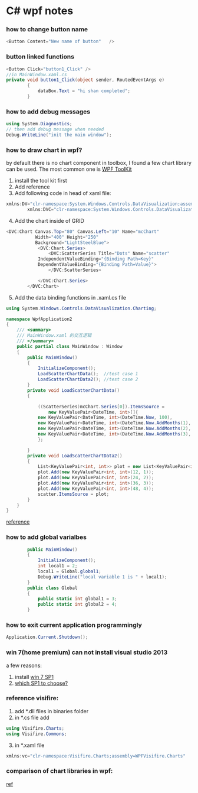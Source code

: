 C# wpf notes
======

### how to change button name

```c#
<Button Content="New name of button"   />
```

### button linked functions
```c#
<Button Click="button1_Click" />
//in MainWindow.xaml.cs
private void button1_Click(object sender, RoutedEventArgs e)
        {
            dataBox.Text = "hi shan completed";
        }
```

### how to add debug messages
```c#
using System.Diagnostics;
// then add debug message when needed
Debug.WriteLine("init the main window");
```

### how to draw chart in wpf?
by default there is no chart component in toolbox, I found a few chart library can be used.
The most common one is [WPF ToolKit](https://wpf.codeplex.com/releases/view/40535)
1. install the tool kit first
2. Add reference
3. Add following code in head of xaml file:
```c#
xmlns:DV="clr-namespace:System.Windows.Controls.DataVisualization;assembly=System.Windows.Controls.DataVisualization.Toolkit"
        xmlns:DVC="clr-namespace:System.Windows.Controls.DataVisualization.Charting;assembly=System.Windows.Controls.DataVisualization.Toolkit"
```
4. Add the chart inside of GRID
```c#
<DVC:Chart Canvas.Top="80" Canvas.Left="10" Name="mcChart"
           Width="400" Height="250"
           Background="LightSteelBlue">
            <DVC:Chart.Series>
                <DVC:ScatterSeries Title="Dots" Name="scatter"
            IndependentValueBinding="{Binding Path=Key}"
            DependentValueBinding="{Binding Path=Value}">
                </DVC:ScatterSeries>

            </DVC:Chart.Series>
        </DVC:Chart>
```
5. Add the data binding functions in .xaml.cs file
```c#
using System.Windows.Controls.DataVisualization.Charting;

namespace WpfApplication2
{
    /// <summary>
    /// MainWindow.xaml 的交互逻辑
    /// </summary>
    public partial class MainWindow : Window
    {
        public MainWindow()
        {
            InitializeComponent();
            LoadScatterChartData();  //test case 1
            LoadScatterChartData2(); //test case 2
        }
        private void LoadScatterChartData()
        {

            ((ScatterSeries)mcChart.Series[0]).ItemsSource =
                new KeyValuePair<DateTime, int>[]{
            new KeyValuePair<DateTime, int>(DateTime.Now, 100),
            new KeyValuePair<DateTime, int>(DateTime.Now.AddMonths(1), 130),
            new KeyValuePair<DateTime, int>(DateTime.Now.AddMonths(2), 150),
            new KeyValuePair<DateTime, int>(DateTime.Now.AddMonths(3), 125)
            };

        }
        private void LoadScatterChartData2()
        {
            List<KeyValuePair<int, int>> plot = new List<KeyValuePair<int, int>>();
            plot.Add(new KeyValuePair<int, int>(12, 1));
            plot.Add(new KeyValuePair<int, int>(24, 2));
            plot.Add(new KeyValuePair<int, int>(36, 3));
            plot.Add(new KeyValuePair<int, int>(48, 4));
            scatter.ItemsSource = plot;
        }
    }
}
```

[reference](http://www.c-sharpcorner.com/uploadfile/mahesh/scatter-chart-in-wpf/)

### how to add global varialbes
```c#
        public MainWindow()
        {
            InitializeComponent();
            int local1 = 2;
            local1 = Global.global1;
            Debug.WriteLine("local variable 1 is " + local1);
        }
        public class Global
        {
            public static int global1 = 3;
            public static int global2 = 4;
        }
```

### how to exit current application programmingly
```c#
Application.Current.Shutdown();
```


### win 7(home premium) can not install visual studio 2013 
a few reasons:  <br>
1. install [win 7 SP1](http://www.microsoft.com/en-us/download/details.aspx?id=5842) <br>
2. [which SP1 to choose?](http://social.technet.microsoft.com/Forums/windows/en-US/0c260197-950a-4dd7-b277-3ed033242b7a/what-files-to-download-for-w7-sp1?forum=w7itprogeneral)<br>

### reference visifire:
1. add *.dll files in binaries folder <br>
2. in *.cs file add 
```c#
using Visifire.Charts;
using Visifire.Commons;
```
3. in *.xaml file
```c#
xmlns:vc="clr-namespace:Visifire.Charts;assembly=WPFVisifire.Charts"
```

### comparison of chart libraries in wpf:
[ref](http://stackoverflow.com/a/16180699/874585)
